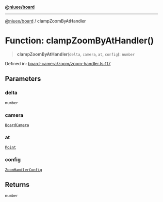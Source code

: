 [**@niuee/board**](../README.md)

***

[@niuee/board](../globals.md) / clampZoomByAtHandler

# Function: clampZoomByAtHandler()

> **clampZoomByAtHandler**(`delta`, `camera`, `at`, `config`): `number`

Defined in: [board-camera/zoom/zoom-handler.ts:117](https://github.com/niuee/board/blob/cc09a87e934160adef876c4e11d51fd97e78653d/src/board-camera/zoom/zoom-handler.ts#L117)

## Parameters

### delta

`number`

### camera

[`BoardCamera`](../interfaces/BoardCamera.md)

### at

[`Point`](../type-aliases/Point.md)

### config

[`ZoomHandlerConfig`](../type-aliases/ZoomHandlerConfig.md)

## Returns

`number`
